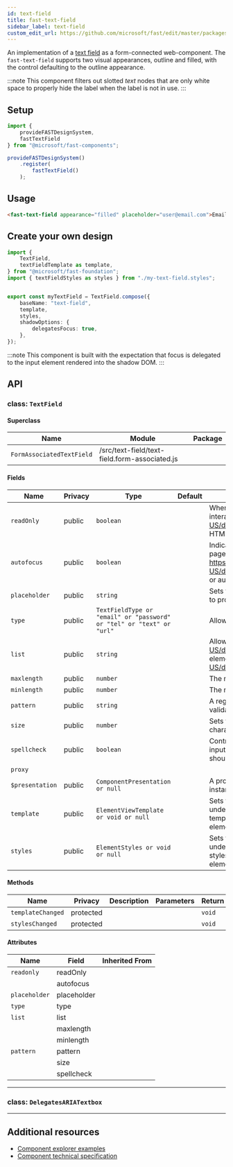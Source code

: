 ```yaml
---
id: text-field
title: fast-text-field
sidebar_label: text-field
custom_edit_url: https://github.com/microsoft/fast/edit/master/packages/web-components/fast-foundation/src/text-field/README.md
---
```


An implementation of a [text field](https://developer.mozilla.org/en-US/docs/Web/HTML/Element/Input/text) as a form-connected web-component. The `fast-text-field` supports two visual appearances, outline and filled, with the control defaulting to the outline appearance.

:::note
This component filters out slotted _text_ nodes that are only white space to properly hide the label when the label is not in use.
:::

## Setup

```ts
import {
    provideFASTDesignSystem,
    fastTextField
} from "@microsoft/fast-components";

provideFASTDesignSystem()
    .register(
        fastTextField()
    );
```

## Usage

```html live
<fast-text-field appearance="filled" placeholder="user@email.com">Email</fast-text-field>
```

## Create your own design

```ts
import {
    TextField,
    textFieldTemplate as template,
} from "@microsoft/fast-foundation";
import { textFieldStyles as styles } from "./my-text-field.styles";


export const myTextField = TextField.compose({
    baseName: "text-field",
    template,
    styles,
    shadowOptions: {
        delegatesFocus: true,
    },
});
```

:::note
This component is built with the expectation that focus is delegated to the input element rendered into the shadow DOM.
:::

## API



### class: `TextField`

#### Superclass

| Name                      | Module                                        | Package |
| ------------------------- | --------------------------------------------- | ------- |
| `FormAssociatedTextField` | /src/text-field/text-field.form-associated.js |         |

#### Fields

| Name            | Privacy | Type                                                                 | Default | Description                                                                                                                                                                                                               | Inherited From          |
| --------------- | ------- | -------------------------------------------------------------------- | ------- | ------------------------------------------------------------------------------------------------------------------------------------------------------------------------------------------------------------------------- | ----------------------- |
| `readOnly`      | public  | `boolean`                                                            |         | When true, the control will be immutable by user interaction. See https://developer.mozilla.org/en-US/docs/Web/HTML/Attributes/readonly or readonly HTML attribute for more information.                                 |                         |
| `autofocus`     | public  | `boolean`                                                            |         | Indicates that this element should get focus after the page finishes loading. See https://developer.mozilla.org/en-US/docs/Web/HTML/Element/input#htmlattrdefautofocus or autofocus HTML attribute for more information. |                         |
| `placeholder`   | public  | `string`                                                             |         | Sets the placeholder value of the element, generally used to provide a hint to the user.                                                                                                                                  |                         |
| `type`          | public  | `TextFieldType or "email" or "password" or "tel" or "text" or "url"` |         | Allows setting a type or mode of text.                                                                                                                                                                                    |                         |
| `list`          | public  | `string`                                                             |         | Allows associating a https://developer.mozilla.org/en-US/docs/Web/HTML/Element/datalist or datalist to the element by https://developer.mozilla.org/en-US/docs/Web/API/Element/id.                                      |                         |
| `maxlength`     | public  | `number`                                                             |         | The maximum number of characters a user can enter.                                                                                                                                                                        |                         |
| `minlength`     | public  | `number`                                                             |         | The minimum number of characters a user can enter.                                                                                                                                                                        |                         |
| `pattern`       | public  | `string`                                                             |         | A regular expression that the value must match to pass validation.                                                                                                                                                        |                         |
| `size`          | public  | `number`                                                             |         | Sets the width of the element to a specified number of characters.                                                                                                                                                        |                         |
| `spellcheck`    | public  | `boolean`                                                            |         | Controls whether or not to enable spell checking for the input field, or if the default spell checking configuration should be used.                                                                                      |                         |
| `proxy`         |         |                                                                      |         |                                                                                                                                                                                                                           | FormAssociatedTextField |
| `$presentation` | public  | `ComponentPresentation or null`                                      |         | A property which resolves the ComponentPresentation instance for the current component.                                                                                                                                   | FoundationElement       |
| `template`      | public  | `ElementViewTemplate or void or null`                                |         | Sets the template of the element instance. When undefined, the element will attempt to resolve the template from the associated presentation or custom element definition.                                                | FoundationElement       |
| `styles`        | public  | `ElementStyles or void or null`                                      |         | Sets the default styles for the element instance. When undefined, the element will attempt to resolve default styles from the associated presentation or custom element definition.                                       | FoundationElement       |

#### Methods

| Name              | Privacy   | Description | Parameters | Return | Inherited From    |
| ----------------- | --------- | ----------- | ---------- | ------ | ----------------- |
| `templateChanged` | protected |             |            | `void` | FoundationElement |
| `stylesChanged`   | protected |             |            | `void` | FoundationElement |

#### Attributes

| Name          | Field       | Inherited From |
| ------------- | ----------- | -------------- |
| `readonly`    | readOnly    |                |
|               | autofocus   |                |
| `placeholder` | placeholder |                |
| `type`        | type        |                |
| `list`        | list        |                |
|               | maxlength   |                |
|               | minlength   |                |
| `pattern`     | pattern     |                |
|               | size        |                |
|               | spellcheck  |                |

<hr/>

### class: `DelegatesARIATextbox`

<hr/>


## Additional resources

* [Component explorer examples](https://explore.fast.design/components/fast-text-field)
* [Component technical specification](https://github.com/microsoft/fast/blob/master/packages/web-components/fast-foundation/src/text-field/text-field.spec.md)